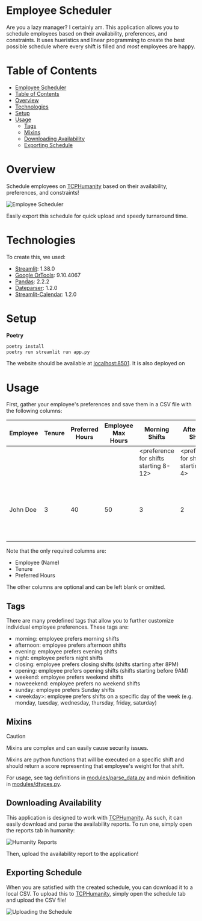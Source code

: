
# Employee Scheduler

Are you a lazy manager? I certainly am. This application allows you to schedule employees based on their availability, preferences, and constraints. It uses hueristics and linear programming to create the best possible schedule where every shift is filled and *most* employees are happy.

# Table of Contents

- [Employee Scheduler](#employee-scheduler)
- [Table of Contents](#table-of-contents)
- [Overview](#overview)
- [Technologies](#technologies)
- [Setup](#setup)
- [Usage](#usage)
  - [Tags](#tags)
  - [Mixins](#mixins)
  - [Downloading Availability](#downloading-availability)
  - [Exporting Schedule](#exporting-schedule)

# Overview

Schedule employees on [TCPHumanity](https://www.humanity.com/app/) based on their availability, preferences, and constraints!

![Employee Scheduler](./github/appshot.png)

Easily export this schedule for quick upload and speedy turnaround time.

# Technologies

To create this, we used:

- [Streamlit](https://streamlit.io): 1.38.0
- [Google OrTools](https://developers.google.com/optimization/): 9.10.4067
- [Pandas](https://pandas.pydata.org/): 2.2.2
- [Dateparser](https://dateparser.readthedocs.io/en/latest/): 1.2.0
- [Streamlit-Calendar](https://discuss.streamlit.io/t/new-component-streamlit-calendar-a-new-way-to-create-calendar-view-in-streamlit/48383): 1.2.0

# Setup

**Poetry**
```bash
poetry install
poetry run streamlit run app.py
```

The website should be available at [localhost:8501](http://localhost:8501). It is also deployed on 

# Usage

First, gather your employee's preferences and save them in a CSV file with the following columns:

| Employee | Tenure                  | Preferred Hours                      | Employee Max Hours               | Morning Shifts                        | Afternoon Shifts                      | Evening Shifts                       | Night Shifts                          | Mixins            | Tags              | Favored Hours                             |
| -------- | ----------------------- | ------------------------------------ | -------------------------------- | ------------------------------------- | ------------------------------------- | ------------------------------------ | ------------------------------------- | ----------------- | ----------------- | ----------------------------------------- |
| <name>   | <weight of preferences> | <number of weekly hours they prefer> | <max weekly hours they can work> | <preference for shifts starting 8-12> | <preference for shifts starting 12-4> | <preference for shifts starting 4-8> | <preference for shifts starting 8-00> | <described below> | <described below> | <comma-separated list of preferred times> |
| John Doe | 3                       | 40                                   | 50                               | 3                                     | 2                                     | 1                                    | 0                                     |                   |                   | 08:00 AM - 09:00 AM, 08:00 PM - 10:00 PM  |

Note that the only required columns are:
- Employee (Name)
- Tenure
- Preferred Hours

The other columns are optional and can be left blank or omitted.

## Tags

There are many predefined tags that allow you to further customize individual employee preferences. These tags are:
- morning: employee prefers morning shifts
- afternoon: employee prefers afternoon shifts
- evening: employee prefers evening shifts
- night: employee prefers night shifts
- closing: employee prefers closing shifts (shifts starting after 8PM)
- opening: employee prefers opening shifts (shifts starting before 9AM)
- weekend: employee prefers weekend shifts
- noweeekend: employee prefers no weekend shifts
- sunday: employee prefers Sunday shifts
- \<weekday\>: employee prefers shifts on a specific day of the week (e.g. monday, tuesday, wednesday, thursday, friday, saturday)

## Mixins

> [!CAUTION]
> Mixins are complex and can easily cause security issues.

Mixins are python functions that will be executed on a specific shift and should return a score representing that employee's weight for that shift.

For usage, see tag definitions in [modules/parse_data.py](https://github.com/Pop101/EmployeeScheduler/blob/main/modules/parse_data.py) and mixin definition in [modules/dtypes.py](https://github.com/Pop101/EmployeeScheduler/blob/main/modules/dtypes.py#L239).

## Downloading Availability

This application is designed to work with [TCPHumanity](https://www.humanity.com/app/). As such, it can easily download and parse the availability reports. To run one, simply open the reports tab in humanity:

![Humanity Reports](./github/availability_report.png)

Then, upload the availability report to the application!

## Exporting Schedule

When you are satisfied with the created schedule, you can download it to a local CSV. To upload this to [TCPHumanity](https://www.humanity.com/app/), simply open the schedule tab and upload the CSV file!

![Uploading the Schedule](./github/import_sched_humanity.png)